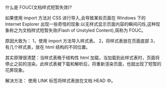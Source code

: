 <!-- @format -->

什么是 FOUC(文档样式短暂失效)?

如果使用 import 方法对 CSS 进行导入,会导致某些页面在 Windows 下的 Internet Explorer 出现一些奇怪的现象:以无样式显示页面内容的瞬间闪烁,这种现象称之为文档样式短暂失效(Flash of Unstyled Content),简称为 FOUC。

原因大致为：
1，使用 import 方法导入样式表。
2，将样式表放在页面底部
3，有几个样式表，放在 html 结构的不同位置。

其实原理很清楚：当样式表晚于结构性 html 加载，当加载到此样式表时，页面将停止之前的渲染。此样式表被下载和解析后，将重新渲染页面，也就出现了短暂的花屏现象。

解决方法：
使用 LINK 标签将样式表放在文档 HEAD 中。
